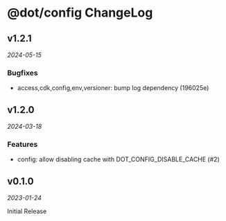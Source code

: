 # @dot/config ChangeLog

## v1.2.1

_2024-05-15_

### Bugfixes

- access,cdk,config,env,versioner: bump log dependency (196025e)

## v1.2.0

_2024-03-18_

### Features

- config: allow disabling cache with DOT_CONFIG_DISABLE_CACHE (#2)

## v0.1.0

_2023-01-24_

Initial Release
